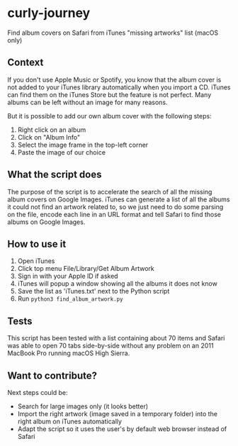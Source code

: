 # curly-journey
Find album covers on Safari from iTunes "missing artworks" list (macOS only)

## Context
If you don't use Apple Music or Spotify, you know that the album cover is not added to your iTunes library automatically when you import a CD.
iTunes can find them on the iTunes Store but the feature is not perfect. Many albums can be left without an image for many reasons.

But it is possible to add our own album cover with the following steps:
1. Right click on an album
2. Click on "Album Info"
3. Select the image frame in the top-left corner
4. Paste the image of our choice

## What the script does
The purpose of the script is to accelerate the search of all the missing album covers on Google Images. iTunes can generate a list of all the albums it could not find an artwork related to, so we just need to do some parsing on the file, encode each line in an URL format and tell Safari to find those albums on Google Images.

## How to use it
1. Open iTunes
2. Click top menu File/Library/Get Album Artwork
3. Sign in with your Apple ID if asked
4. iTunes will popup a window showing all the albums it does not know
5. Save the list as 'iTunes.txt' next to the Python script
6. Run `python3 find_album_artwork.py`

## Tests
This script has been tested with a list containing about 70 items and Safari was able to open 70 tabs side-by-side without any problem on an 2011 MacBook Pro running macOS High Sierra.

## Want to contribute?
Next steps could be:
* Search for large images only (it looks better)
* Import the right artwork (image saved in a temporary folder) into the right album on iTunes automatically
* Adapt the script so it uses the user's by default web browser instead of Safari
